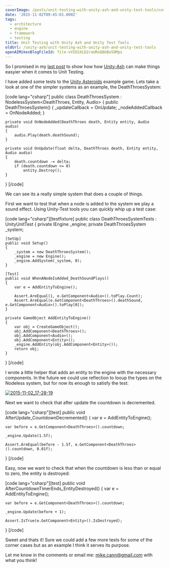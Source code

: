 ```yaml
---
coverImage: /posts/unit-testing-with-unity-ash-and-unity-test-tools/cover.jpg
date: '2015-11-02T09:45:01.000Z'
tags:
  - architecture
  - engine
  - framework
  - testing
title: Unit Testing with Unity Ash and Unity Test Tools
oldUrl: /unity-ash/unit-testing-with-unity-ash-and-unity-test-tools
openAIMikesBlogFileId: file-vVIGSXLD2raURoQ8bBo5OMps
---
```


So I promised in my [last post](https://www.mikecann.blog/programming/unity-ash-a-different-way-of-thinking-about-making-games-in-unity/) to show how how [Unity-Ash](https://github.com/mikecann/Unity-Ash) can make things easyier when it comes to Unit Testing.

<!-- more -->

I have added some tests to the [Unity Asteroids](https://github.com/mikecann/UnityAshteroids) example game. Lets take a look at one of the simpler systems as an example, the DeathThroesSystem:

[code lang="csharp"]
public class DeathThroesSystem : NodelessSystem<DeathThroes, Entity, Audio>
{
public DeathThroesSystem()
{
\_updateCallback = OnUpdate;
\_nodeAddedCallback = OnNodeAdded;
}

    private void OnNodeAdded(DeathThroes death, Entity entity, Audio audio)
    {
        audio.Play(death.deathSound);
    }

    private void OnUpdate(float delta, DeathThroes death, Entity entity, Audio audio)
    {
        death.countdown -= delta;
        if (death.countdown <= 0)
            entity.Destroy();
    }

}
[/code]

We can see its a really simple system that does a couple of things.

First we want to test that when a node is added to the system we play a sound effect. Using Unity-Test tools you can quickly whip up a test case:

[code lang="csharp"][testfixture]
public class DeathThroesSystemTests : UnityUnitTest
{
private IEngine \_engine;
private DeathThroesSystem \_system;

    [SetUp]
    public void Setup()
    {
        _system = new DeathThroesSystem();
        _engine = new Engine();
        _engine.AddSystem(_system, 0);
    }

    [Test]
    public void WhenANodeIsAdded_DeathSoundPlays()
    {
        var e = AddEntityToEngine();

        Assert.AreEqual(1, e.GetComponent<Audio>().toPlay.Count);
        Assert.AreEqual(e.GetComponent<DeathThroes>().deathSound, e.GetComponent<Audio>().toPlay[0]);
    }

    private GameObject AddEntityToEngine()
    {
        var obj = CreateGameObject();
        obj.AddComponent<DeathThroes>();
        obj.AddComponent<Audio>();
        obj.AddComponent<Entity>();
        _engine.AddEntity(obj.AddComponent<Entity>());
        return obj;
    }

}
[/code]

I wrote a little helper that adds an entity to the engine with the necessary components. In the future we could use reflection to looup the types on the Nodeless system, but for now its enough to satisfy the test:

[![2015-11-02_17-28-19](https://www.mikecann.blog/wp-content/uploads/2015/11/2015-11-02_17-28-19.png)](https://www.mikecann.blog/wp-content/uploads/2015/11/2015-11-02_17-28-19.png)

Next we want to check that after update the countdown is decremented.

[code lang="csharp"][test]
public void AfterUpdate_CountdownDecremented()
{
var e = AddEntityToEngine();

    var before = e.GetComponent<DeathThroes>().countdown;

    _engine.Update(1.5f);

    Assert.AreEqual(before - 1.5f, e.GetComponent<DeathThroes>().countdown, 0.01f);

}
[/code]

Easy, now we want to check that when the countdown is less than or equal to zero, the entity is destroyed:

[code lang="csharp"][test]
public void AfterCountdownTimerEnds_EntityDestroyed()
{
var e = AddEntityToEngine();

    var before = e.GetComponent<DeathThroes>().countdown;

    _engine.Update(before + 1);

    Assert.IsTrue(e.GetComponent<Entity>().IsDestroyed);

}
[/code]

Sweet and thats it! Sure we could add a few more tests for some of the corner cases but as an example I think it serves its purpose.

Let me know in the comments or email me: mike.cann@gmail.com with what you think!

